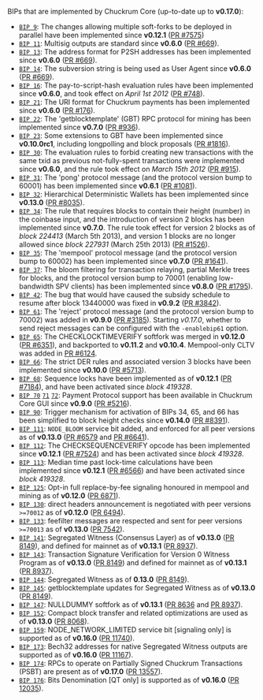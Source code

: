 BIPs that are implemented by Chuckrum Core (up-to-date up to **v0.17.0**):

* [`BIP 9`](https://github.com/chuckrum/bips/blob/master/bip-0009.mediawiki): The changes allowing multiple soft-forks to be deployed in parallel have been implemented since **v0.12.1**  ([PR #7575](https://github.com/chuckrum/chuckrum/pull/7575))
* [`BIP 11`](https://github.com/chuckrum/bips/blob/master/bip-0011.mediawiki): Multisig outputs are standard since **v0.6.0** ([PR #669](https://github.com/chuckrum/chuckrum/pull/669)).
* [`BIP 13`](https://github.com/chuckrum/bips/blob/master/bip-0013.mediawiki): The address format for P2SH addresses has been implemented since **v0.6.0** ([PR #669](https://github.com/chuckrum/chuckrum/pull/669)).
* [`BIP 14`](https://github.com/chuckrum/bips/blob/master/bip-0014.mediawiki): The subversion string is being used as User Agent since **v0.6.0** ([PR #669](https://github.com/chuckrum/chuckrum/pull/669)).
* [`BIP 16`](https://github.com/chuckrum/bips/blob/master/bip-0016.mediawiki): The pay-to-script-hash evaluation rules have been implemented since **v0.6.0**, and took effect on *April 1st 2012* ([PR #748](https://github.com/chuckrum/chuckrum/pull/748)).
* [`BIP 21`](https://github.com/chuckrum/bips/blob/master/bip-0021.mediawiki): The URI format for Chuckrum payments has been implemented since **v0.6.0** ([PR #176](https://github.com/chuckrum/chuckrum/pull/176)).
* [`BIP 22`](https://github.com/chuckrum/bips/blob/master/bip-0022.mediawiki): The 'getblocktemplate' (GBT) RPC protocol for mining has been implemented since **v0.7.0** ([PR #936](https://github.com/chuckrum/chuckrum/pull/936)).
* [`BIP 23`](https://github.com/chuckrum/bips/blob/master/bip-0023.mediawiki): Some extensions to GBT have been implemented since **v0.10.0rc1**, including longpolling and block proposals ([PR #1816](https://github.com/chuckrum/chuckrum/pull/1816)).
* [`BIP 30`](https://github.com/chuckrum/bips/blob/master/bip-0030.mediawiki): The evaluation rules to forbid creating new transactions with the same txid as previous not-fully-spent transactions were implemented since **v0.6.0**, and the rule took effect on *March 15th 2012* ([PR #915](https://github.com/chuckrum/chuckrum/pull/915)).
* [`BIP 31`](https://github.com/chuckrum/bips/blob/master/bip-0031.mediawiki): The 'pong' protocol message (and the protocol version bump to 60001) has been implemented since **v0.6.1** ([PR #1081](https://github.com/chuckrum/chuckrum/pull/1081)).
* [`BIP 32`](https://github.com/chuckrum/bips/blob/master/bip-0032.mediawiki): Hierarchical Deterministic Wallets has been implemented since **v0.13.0** ([PR #8035](https://github.com/chuckrum/chuckrum/pull/8035)).
* [`BIP 34`](https://github.com/chuckrum/bips/blob/master/bip-0034.mediawiki): The rule that requires blocks to contain their height (number) in the coinbase input, and the introduction of version 2 blocks has been implemented since **v0.7.0**. The rule took effect for version 2 blocks as of *block 224413* (March 5th 2013), and version 1 blocks are no longer allowed since *block 227931* (March 25th 2013) ([PR #1526](https://github.com/chuckrum/chuckrum/pull/1526)).
* [`BIP 35`](https://github.com/chuckrum/bips/blob/master/bip-0035.mediawiki): The 'mempool' protocol message (and the protocol version bump to 60002) has been implemented since **v0.7.0** ([PR #1641](https://github.com/chuckrum/chuckrum/pull/1641)).
* [`BIP 37`](https://github.com/chuckrum/bips/blob/master/bip-0037.mediawiki): The bloom filtering for transaction relaying, partial Merkle trees for blocks, and the protocol version bump to 70001 (enabling low-bandwidth SPV clients) has been implemented since **v0.8.0** ([PR #1795](https://github.com/chuckrum/chuckrum/pull/1795)).
* [`BIP 42`](https://github.com/chuckrum/bips/blob/master/bip-0042.mediawiki): The bug that would have caused the subsidy schedule to resume after block 13440000 was fixed in **v0.9.2** ([PR #3842](https://github.com/chuckrum/chuckrum/pull/3842)).
* [`BIP 61`](https://github.com/chuckrum/bips/blob/master/bip-0061.mediawiki): The 'reject' protocol message (and the protocol version bump to 70002) was added in **v0.9.0** ([PR #3185](https://github.com/chuckrum/chuckrum/pull/3185)). Starting *v0.17.0*, whether to send reject messages can be configured with the `-enablebip61` option.
* [`BIP 65`](https://github.com/chuckrum/bips/blob/master/bip-0065.mediawiki): The CHECKLOCKTIMEVERIFY softfork was merged in **v0.12.0** ([PR #6351](https://github.com/chuckrum/chuckrum/pull/6351)), and backported to **v0.11.2** and **v0.10.4**. Mempool-only CLTV was added in [PR #6124](https://github.com/chuckrum/chuckrum/pull/6124).
* [`BIP 66`](https://github.com/chuckrum/bips/blob/master/bip-0066.mediawiki): The strict DER rules and associated version 3 blocks have been implemented since **v0.10.0** ([PR #5713](https://github.com/chuckrum/chuckrum/pull/5713)).
* [`BIP 68`](https://github.com/chuckrum/bips/blob/master/bip-0068.mediawiki): Sequence locks have been implemented as of **v0.12.1**  ([PR #7184](https://github.com/chuckrum/chuckrum/pull/7184)), and have been activated since *block 419328*.
* [`BIP 70`](https://github.com/chuckrum/bips/blob/master/bip-0070.mediawiki) [`71`](https://github.com/chuckrum/bips/blob/master/bip-0071.mediawiki) [`72`](https://github.com/chuckrum/bips/blob/master/bip-0072.mediawiki): Payment Protocol support has been available in Chuckrum Core GUI since **v0.9.0** ([PR #5216](https://github.com/chuckrum/chuckrum/pull/5216)).
* [`BIP 90`](https://github.com/chuckrum/bips/blob/master/bip-0090.mediawiki): Trigger mechanism for activation of BIPs 34, 65, and 66 has been simplified to block height checks since **v0.14.0** ([PR #8391](https://github.com/chuckrum/chuckrum/pull/8391)).
* [`BIP 111`](https://github.com/chuckrum/bips/blob/master/bip-0111.mediawiki): `NODE_BLOOM` service bit added, and enforced for all peer versions as of **v0.13.0** ([PR #6579](https://github.com/chuckrum/chuckrum/pull/6579) and [PR #6641](https://github.com/chuckrum/chuckrum/pull/6641)).
* [`BIP 112`](https://github.com/chuckrum/bips/blob/master/bip-0112.mediawiki): The CHECKSEQUENCEVERIFY opcode has been implemented since **v0.12.1** ([PR #7524](https://github.com/chuckrum/chuckrum/pull/7524)) and has been activated since *block 419328*.
* [`BIP 113`](https://github.com/chuckrum/bips/blob/master/bip-0113.mediawiki): Median time past lock-time calculations have been implemented since **v0.12.1** ([PR #6566](https://github.com/chuckrum/chuckrum/pull/6566)) and have been activated since *block 419328*.
* [`BIP 125`](https://github.com/chuckrum/bips/blob/master/bip-0125.mediawiki): Opt-in full replace-by-fee signaling honoured in mempool and mining as of **v0.12.0** ([PR 6871](https://github.com/chuckrum/chuckrum/pull/6871)).
* [`BIP 130`](https://github.com/chuckrum/bips/blob/master/bip-0130.mediawiki): direct headers announcement is negotiated with peer versions `>=70012` as of **v0.12.0** ([PR 6494](https://github.com/chuckrum/chuckrum/pull/6494)).
* [`BIP 133`](https://github.com/chuckrum/bips/blob/master/bip-0133.mediawiki): feefilter messages are respected and sent for peer versions `>=70013` as of **v0.13.0** ([PR 7542](https://github.com/chuckrum/chuckrum/pull/7542)).
* [`BIP 141`](https://github.com/chuckrum/bips/blob/master/bip-0141.mediawiki): Segregated Witness (Consensus Layer) as of **v0.13.0** ([PR 8149](https://github.com/chuckrum/chuckrum/pull/8149)), and defined for mainnet as of **v0.13.1** ([PR 8937](https://github.com/chuckrum/chuckrum/pull/8937)).
* [`BIP 143`](https://github.com/chuckrum/bips/blob/master/bip-0143.mediawiki): Transaction Signature Verification for Version 0 Witness Program as of **v0.13.0** ([PR 8149](https://github.com/chuckrum/chuckrum/pull/8149)) and defined for mainnet as of **v0.13.1** ([PR 8937](https://github.com/chuckrum/chuckrum/pull/8937)).
* [`BIP 144`](https://github.com/chuckrum/bips/blob/master/bip-0144.mediawiki): Segregated Witness as of **0.13.0** ([PR 8149](https://github.com/chuckrum/chuckrum/pull/8149)).
* [`BIP 145`](https://github.com/chuckrum/bips/blob/master/bip-0145.mediawiki): getblocktemplate updates for Segregated Witness as of **v0.13.0** ([PR 8149](https://github.com/chuckrum/chuckrum/pull/8149)).
* [`BIP 147`](https://github.com/chuckrum/bips/blob/master/bip-0147.mediawiki): NULLDUMMY softfork as of **v0.13.1** ([PR 8636](https://github.com/chuckrum/chuckrum/pull/8636) and [PR 8937](https://github.com/chuckrum/chuckrum/pull/8937)).
* [`BIP 152`](https://github.com/chuckrum/bips/blob/master/bip-0152.mediawiki): Compact block transfer and related optimizations are used as of **v0.13.0** ([PR 8068](https://github.com/chuckrum/chuckrum/pull/8068)).
* [`BIP 159`](https://github.com/chuckrum/bips/blob/master/bip-0159.mediawiki): NODE_NETWORK_LIMITED service bit [signaling only] is supported as of **v0.16.0** ([PR 11740](https://github.com/chuckrum/chuckrum/pull/11740)).
* [`BIP 173`](https://github.com/chuckrum/bips/blob/master/bip-0173.mediawiki): Bech32 addresses for native Segregated Witness outputs are supported as of **v0.16.0** ([PR 11167](https://github.com/chuckrum/chuckrum/pull/11167)).
* [`BIP 174`](https://github.com/chuckrum/bips/blob/master/bip-0174.mediawiki): RPCs to operate on Partially Signed Chuckrum Transactions (PSBT) are present as of **v0.17.0** ([PR 13557](https://github.com/chuckrum/chuckrum/pull/13557)).
* [`BIP 176`](https://github.com/chuckrum/bips/blob/master/bip-0176.mediawiki): Bits Denomination [QT only] is supported as of **v0.16.0** ([PR 12035](https://github.com/chuckrum/chuckrum/pull/12035)).
